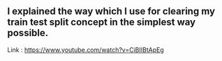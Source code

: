 ## I explained the way which I use for clearing my train test split concept in the simplest way possible.

Link : https://www.youtube.com/watch?v=CiBIIBtApEg

